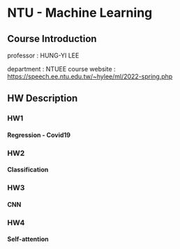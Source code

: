 # NTU - Machine Learning
## Course Introduction
professor : HUNG-YI LEE

department : NTUEE
course website : https://speech.ee.ntu.edu.tw/~hylee/ml/2022-spring.php
## HW Description
### HW1
#### Regression - Covid19
### HW2
#### Classification 
### HW3
#### CNN
### HW4
#### Self-attention
